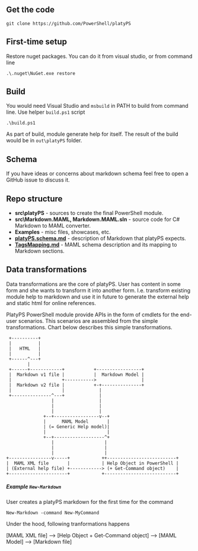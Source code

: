 ## Get the code

```
git clone https://github.com/PowerShell/platyPS
```

## First-time setup

Restore nuget packages.
You can do it from visual studio, or from command line

```
.\.nuget\NuGet.exe restore
```

## Build

You would need Visual Studio and `msbuild` in PATH to build from command line.
Use helper `build.ps1` script

```
.\build.ps1
```
As part of build, module generate help for itself.
The result of the build would be in `out\platyPS` folder.

## Schema

If you have ideas or concerns about markdown schema feel free to open a GitHub issue to discuss it.

## Repo structure

 -  **src\platyPS** - sources to create the final PowerShell module.
 -  **src\Markdown.MAML, Markdown.MAML.sln** - source code for C# Markdown to MAML converter.
 -  **Examples** - misc files, showcases, etc.
 -  **[platyPS.schema.md](platyPS.schema.md)** - description of Markdown that platyPS expects.
 -  **[TagsMapping.md](TagsMapping.md)** - MAML schema description and its mapping to Markdown sections.

## Data transformations

Data transformations are the core of platyPS.
User has content in some form and she wants to transform it into another form.
I.e. transform existing module help to markdown and use it in future to generate the external help and static html for online references.

PlatyPS PowerShell module provide APIs in the form of cmdlets for the end-user scenarios.
This scenarios are assembled from the simple transformations. Chart below describes this simple transformations.

```
 +----------+
 |          |
 |   HTML   |
 |          |
 +------^---+
        |
 +------+------------+           +-----------------+
 |  Markdown v1 file |           |  Markdown Model |
 |                   +----------->                 |
 |  Markdown v2 file |           +-+---------------+
 |                   |             |
 +---------------^---+             |
                 |                 |
                 |                 |
                 |                 |
              +--+-----------------v--+
              |      MAML Model       |
              | (= Generic Help model)|
              |                       |
              +--+-------------------^+
                 |                   |
                 |                   |
                 |                   |
+----------------v-----+            ++--------------------------+
|  MAML XML file       |            | Help Object in PowerShell |
| (External help file) +------------> (+ Get-Command object)    |
+----------------------+            +---------------------------+
```

##### Example `New-Markdown`

User creates a platyPS markdown for the first time for the command

```
New-Markdown -command New-MyCommand
```

Under the hood, following tranformations happens

[MAML XML file] --> [Help Object + Get-Command object] --> [MAML Model] --> [Markdown file]
